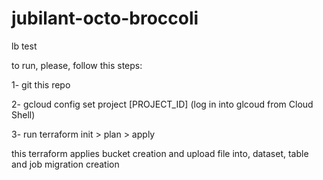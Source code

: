 # jubilant-octo-broccoli
lb test

to run, please, follow this steps:

1- git this repo

2- gcloud config set project [PROJECT_ID] (log in into glcoud from Cloud Shell)

3- run terraform init > plan > apply 

this terraform applies bucket creation and upload file into, dataset, table and job migration creation
